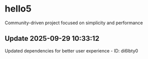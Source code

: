 # hello5
Community-driven project focused on simplicity and performance

## Update 2025-09-29 10:33:12
Updated dependencies for better user experience - ID: di6lbty0

